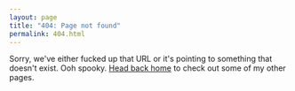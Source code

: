 ```yaml
---
layout: page
title: "404: Page not found"
permalink: 404.html
---
```


<p class="lead">Sorry, we've either fucked up that URL or it's pointing to something that doesn't exist. Ooh spooky. <a href="{{ site.baseurl }}/">Head back home</a> to check out some of my other pages.</p>

